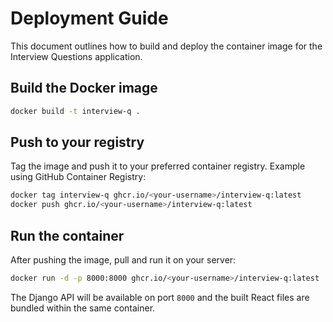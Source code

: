 # Deployment Guide

This document outlines how to build and deploy the container image for the Interview Questions application.

## Build the Docker image

```bash
docker build -t interview-q .
```

## Push to your registry

Tag the image and push it to your preferred container registry. Example using GitHub Container Registry:

```bash
docker tag interview-q ghcr.io/<your-username>/interview-q:latest
docker push ghcr.io/<your-username>/interview-q:latest
```

## Run the container

After pushing the image, pull and run it on your server:

```bash
docker run -d -p 8000:8000 ghcr.io/<your-username>/interview-q:latest
```

The Django API will be available on port `8000` and the built React files are bundled within the same container.
